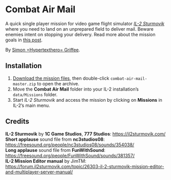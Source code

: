 # Combat Air Mail  

A quick single player mission for video game flight simulator *[IL-2 Sturmovik][i]* where you need to land on an unprepared field to deliver mail. Beware enemies intent on stopping your delivery. Read more about the mission goals in [this post][m].

By [Simon =Hypertexthero= Griffee][h].

[i]: https://il2sturmovik.com/
[m]:https://hypertexthero.com/combat-air-mail/
[h]:https://hypertexthero.com/

## Installation

1. [Download the mission files](https://github.com/hypertexthero/combat-air-mail/archive/master.zip), then double-click `combat-air-mail-master.zip` to open the archive.
2. Move the **Combat Air Mail** folder into your IL-2 installation’s `data/Missions` folder.
3. Start *IL-2 Sturmovik* and access the mission by clicking on **Missions** in IL-2’s main menu.

## Credits

**IL-2 Sturmovik** by **1C Game Studios**, **777 Studios**: <https://il2sturmovik.com/>  
**Short applause** sound file from **nc3studios08**: <https://freesound.org/people/nc3studios08/sounds/354038/>  
**Long applause** sound file from **FunWithSound**: <https://freesound.org/people/FunWithSound/sounds/381357/>  
**IL-2 Mission Editor manual** by JimTM: <https://forum.il2sturmovik.com/topic/26303-il-2-sturmovik-mission-editor-and-multiplayer-server-manual/>